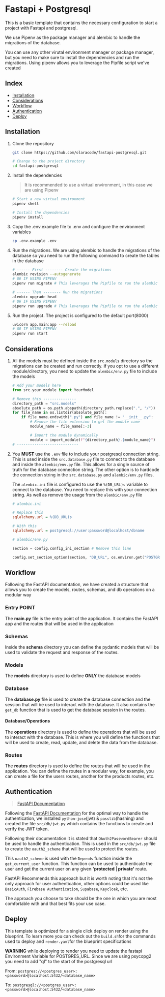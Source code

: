 # Fastapi + Postgresql

This is a basic template that contains the necessary configuration to start a project with Fastapi and postgresql.

We use Pipenv as the package manager and alembic to handle the migrations of the database.

You can use any other virutal environment manager or package manager, but you need to make sure to install the dependencies and run the migrations. Using pipenv allows you to leverage the Pipfile script we've created

## Index

- [Installation](#installation)
- [Considerations](#considerations)
- [Workflow](#workflow)
- [Authentication](#authentication)
- [Deploy](#deploy)

## Installation

1. Clone the repository

   ```bash
   git clone https://github.com/olaracode/fastapi-postgresql.git

   # Change to the project directory
   cd fastapi-postgresql
   ```

2. Install the dependencies

   > It is recommended to use a virtual environment, in this case we are using Pipenv

   ```sh
   # Start a new virtual environment
   pipenv shell

   # Install the dependencies
   pipenv install
   ```

3. Copy the .env.example file to .env and configure the environment variables

   ```sh
   cp .env.example .env
   ```

4. Run the migrations. We are using alembic to handle the migrations of the database so you need to run the following command to create the tables in the database

   ```sh
   # ------ First -------- Create the migrations
   alembic revision --autogenerate
   # OR IF USING PIPENV
   pipenv run migrate # This leverages the Pipfile to run the alembic command

   # ------ Then -------- Run the migrations
   alembic upgrade head
   # OR IF USING PIPENV
   pipenv run upgrade # This leverages the Pipfile to run the alembic command
   ```

5. Run the project. The project is configured to the default port(8000)

   ```sh
   uvicorn app.main:app --reload
   # OR IF USING PIPENV
   pipenv run start
   ```

## Considerations

1. All the models must be defined inside the `src.models` directory so the migrations can be created and run correctly. if you opt to use a different module/directory, you need to update the `alembic/env.py` file to include the models

   ```py
   # Add your models here
   from src.your.module import YourModel

   # Remove this ---------------
   directory_path = "src.models"
   absolute_path = os.path.abspath(directory_path.replace(".", "/"))
   for file_name in os.listdir(absolute_path):
       if file_name.endswith(".py") and file_name != "__init__.py":
           # Remove the file extension to get the module name
           module_name = file_name[:-3]

           # Import the module dynamically
           module = import_module(f"{directory_path}.{module_name}")
   # ----------------------------
   ```

2. You **MUST** use the `.env` file to include your postgresql connection string. This is used inside the `src.database.py` file to connect to the database and inside the `alembic/env.py` file. This allows for a single source of truth for the database connection string. The other option is to hardcode the connection string in the `src.database.py` and `alembic/env.py` files.

   The `alembic.ini` file is configured to use the `%(DB_URL)s` variable to connect to the database. You need to replace this with your connection string. As well as remove the usage from the `alembic/env.py` file

   ```ini
   # alembic.ini

   # Replace this
   sqlalchemy.url = %(DB_URL)s

   # With this
   sqlalchemy.url = postgresql://user:password@localhost/dbname
   ```

   ```py
   # alembic/env.py

   section = config.config_ini_section # Remove this line

   config.set_section_option(section, "DB_URL", os.environ.get("POSTGRES_URL")) # Remove this line
   ```

## Workflow

Following the FastAPI documentation, we have created a structure that allows you to create the models, routes, schemas, and db operations on a modular way

### Entry POINT

The **main.py** file is the entry point of the application. It contains the FastAPI app and the routes that will be used in the application

### Schemas

Inside the **schema** directory you can define the pydantic models that will be used to validate the request and response of the routes.

### Models

The **models** directory is used to define **ONLY** the database models

### Database

The **database.py** file is used to create the database connection and the session that will be used to interact with the database. It also contains the `get_db` function that is used to get the database session in the routes.

#### Database/Operations

The **operations** directory is used to define the operations that will be used to interact with the database. This is where you will define the functions that will be used to create, read, update, and delete the data from the database.

### Routes

The **routes** directory is used to define the routes that will be used in the application. You can define the routes in a modular way, for example, you can create a file for the users routes, another for the products routes, etc.

## Authentication

> [FastAPI Documentation](https://fastapi.tiangolo.com/tutorial/security/oauth2-jwt/)

Following the [FastAPI Documentation](https://fastapi.tiangolo.com/tutorial/security/oauth2-jwt) for the optimal way to handle the authentication, we installed `python-jose`(jwt) & `passlib`(hashing) and created the file `src/db/jwt.py` which contains the functions to create and verify the JWT token.

Following their documentation it is stated that `OAuth2PasswordBearer` should be used to handle the authentication. This is used in the `src/db/jwt.py` file to create the `oauth2_scheme` that will be used to protect the routes.

This `oauth2_scheme` is used with the `Depends` function inside the `get_current_user` function. This function can be used to authenticate the user and get the current user on any given **'protected | private'** route.

FastAPI Recommends this approach but it is worth noting that it's not the only approach for user authentication, other options could be used like `BasicAuth`, `Firebase Authentication`, `Supabase`, `Keycloak`, etc.

The approach you choose to take should be the one in which you are most comfortable with and that best fits your use case.

## Deploy

This template is optimized for a single click deploy on render using the blueprint. To learn more you can check out the `build.sh`for the commands used to deploy and `render.yaml`for the blueprint specifications

**WARNING** while deploying to render you need to update the fastapi Environment Variable for POSTGRES_URL. Since we are using psycopg2 you need to add "ql" to the start of the postgresql url

From:
`postgres://<postgres_user>:<password>@localhost:5432/<database_name>`

To:
`postgresql://<postgres_user>:<password>@localhost:5432/<database_name>`
